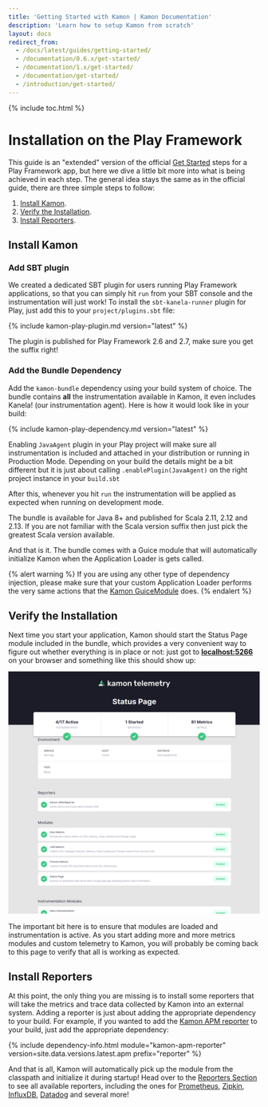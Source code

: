 ```yaml
---
title: 'Getting Started with Kamon | Kamon Documentation'
description: 'Learn how to setup Kamon from scratch'
layout: docs
redirect_from:
  - /docs/latest/guides/getting-started/
  - /documentation/0.6.x/get-started/
  - /documentation/1.x/get-started/
  - /documentation/get-started/
  - /introduction/get-started/
---
```


{% include toc.html %}

Installation on the Play Framework
==================================

This guide is an "extended" version of the official [Get Started][get-started] steps for a Play Framework app, but here
we dive a little bit more into what is being achieved in each step. The general idea stays the same as in the official
guide, there are three simple steps to follow:

  1. [Install Kamon](#install-kamon).
  2. [Verify the Installation](#verify-the-installation).
  2. [Install Reporters](#install-reporters).


Install Kamon
-------------

### Add SBT plugin

We created a dedicated SBT plugin for users running Play Framework applications, so that you can simply hit `run` from
your SBT console and the instrumentation will just work! To install the `sbt-kanela-runner` plugin for Play, just add
this to your `project/plugins.sbt` file:

{% include kamon-play-plugin.md version="latest" %}

The plugin is published for Play Framework 2.6 and 2.7, make sure you get the suffix right!


### Add the Bundle Dependency

Add the `kamon-bundle` dependency using your build system of choice. The bundle contains **all** the
instrumentation available in Kamon, it even includes Kanela! (our instrumentation agent). Here is how it would look like
in your build:

{% include kamon-play-dependency.md version="latest" %}

Enabling `JavaAgent` plugin in your Play project will make sure all instrumentation is included and attached in your
distribution or running in Production Mode. Depending on your build the details might be a bit different but it is just
about calling `.enablePlugin(JavaAgent)` on the right project instance in your `build.sbt`

After this, whenever you hit
`run` the instrumentation will be applied as expected when running on development mode.

The bundle is available for Java 8+ and published for Scala 2.11, 2.12 and 2.13. If you are not familiar with the Scala
version suffix then just pick the greatest Scala version available.


And that is it. The bundle comes with a Guice module that will automatically initialize Kamon when the Application
Loader is gets called.

{% alert warning %}
If you are using any other type of dependency injection, please make sure that your custom Application Loader performs
the very same actions that the <a href="https://github.com/kamon-io/kamon-play/blob/master/kamon-play/src/main/scala/kamon/instrumentation/play/GuiceModule.scala" target="_blank">Kamon GuiceModule</a> does.
{% endalert %}


Verify the Installation
-----------------------

Next time you start your application, Kamon should start the Status Page module included in the bundle, which provides a
very convenient way to figure out whether everything is in place or not: just got to
<a href="http://localhost:5266/" target="_blank"><strong>localhost:5266</strong></a> on your browser and something like
this should show up:

<img class="img-fluid" src="/assets/img/kamon-status-page.png" alt="Kamon Status Page">

The important bit here is to ensure that modules are loaded and instrumentation is active. As you start adding more and
more metrics modules and custom telemetry to Kamon, you will probably be coming back to this page to verify that all is
working as expected.


Install Reporters
-----------------

At this point, the only thing you are missing is to install some reporters that will take the metrics and trace data
collected by Kamon into an external system. Adding a reporter is just about adding the appropriate dependency to your
build. For example, if you wanted to add the [Kamon APM reporter][apm-reporter] to your build, just add the appropriate dependency:

{% include dependency-info.html module="kamon-apm-reporter" version=site.data.versions.latest.apm prefix="reporter" %}

And that is all, Kamon will automatically pick up the module from the classpath and initialize it during startup! Head
over to the [Reporters Section][reporters] to see all available reporters, including the ones for [Prometheus][prometheus],
[Zipkin][zipkin], [InfluxDB][influxdb], [Datadog][datadog] and several more!


[get-started]: /get-started/
[reporters]: ../../../reporters/
[apm-reporter]: ../../../reporters/apm/
[prometheus]: ../../../reporters/prometheus/
[zipkin]: ../../../reporters/zipkin/
[influxdb]: ../../../reporters/influxdb/
[datadog]: ../../../reporters/datadog/
